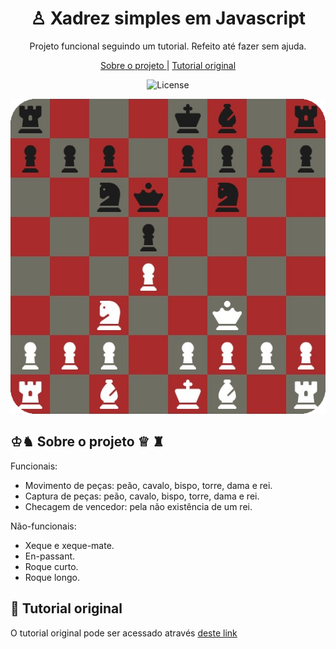 <h1 align=center> ♙ Xadrez simples em Javascript</h1>
<p align=center> Projeto funcional seguindo um tutorial. Refeito até fazer sem ajuda.</p>
<p align=center>
<a href=#♔♞-sobre-o-projeto-♕-♜>Sobre o projeto </a>
<span>|<span>
<a href=#🎥-tutorial-original>Tutorial original</a>
</p>

<p align="center">
  <img alt="License" src="https://img.shields.io/static/v1?label=license&message=MIT&color=49AA26&labelColor=000000">

</p>

<p align=center>
  <img src="./.github/preview.png">
</p>

##  ♔♞ Sobre o projeto  ♕ ♜

Funcionais:
- Movimento de peças: peão, cavalo, bispo, torre, dama e rei.
- Captura de peças: peão, cavalo, bispo, torre, dama e rei.
- Checagem de vencedor: pela não existência de um rei.

Não-funcionais:
- Xeque e xeque-mate.
- En-passant.
- Roque curto.
- Roque longo.


## 🎥 Tutorial original


<p>O tutorial original pode ser acessado através <a href=https://www.youtube.com/watch?v=Qv0fvm5B0EM>deste link</a></p>

